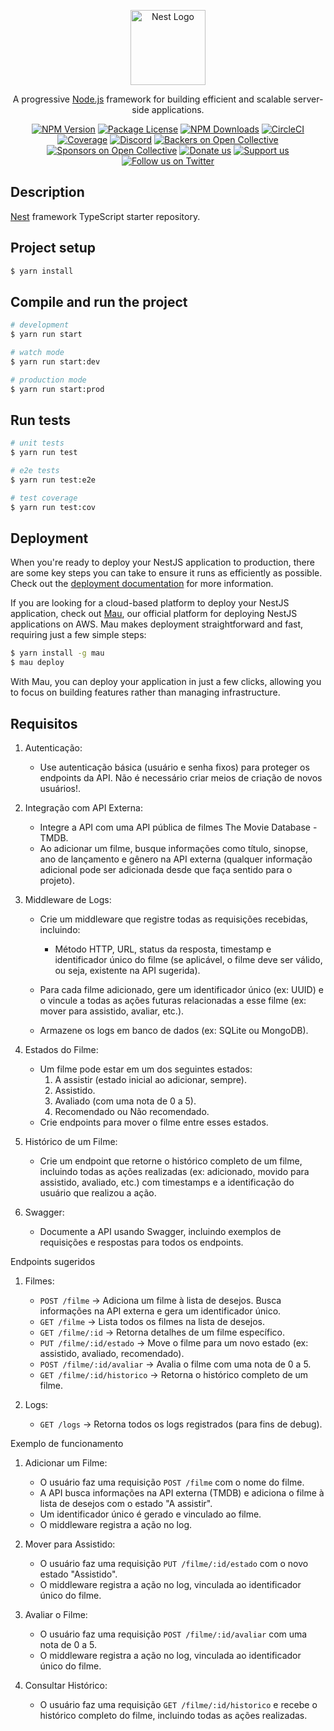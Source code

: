 <p align="center">
  <a href="http://nestjs.com/" target="blank"><img src="https://nestjs.com/img/logo-small.svg" width="120" alt="Nest Logo" /></a>
</p>

[circleci-image]: https://img.shields.io/circleci/build/github/nestjs/nest/master?token=abc123def456
[circleci-url]: https://circleci.com/gh/nestjs/nest

  <p align="center">A progressive <a href="http://nodejs.org" target="_blank">Node.js</a> framework for building efficient and scalable server-side applications.</p>
    <p align="center">
<a href="https://www.npmjs.com/~nestjscore" target="_blank"><img src="https://img.shields.io/npm/v/@nestjs/core.svg" alt="NPM Version" /></a>
<a href="https://www.npmjs.com/~nestjscore" target="_blank"><img src="https://img.shields.io/npm/l/@nestjs/core.svg" alt="Package License" /></a>
<a href="https://www.npmjs.com/~nestjscore" target="_blank"><img src="https://img.shields.io/npm/dm/@nestjs/common.svg" alt="NPM Downloads" /></a>
<a href="https://circleci.com/gh/nestjs/nest" target="_blank"><img src="https://img.shields.io/circleci/build/github/nestjs/nest/master" alt="CircleCI" /></a>
<a href="https://coveralls.io/github/nestjs/nest?branch=master" target="_blank"><img src="https://coveralls.io/repos/github/nestjs/nest/badge.svg?branch=master#9" alt="Coverage" /></a>
<a href="https://discord.gg/G7Qnnhy" target="_blank"><img src="https://img.shields.io/badge/discord-online-brightgreen.svg" alt="Discord"/></a>
<a href="https://opencollective.com/nest#backer" target="_blank"><img src="https://opencollective.com/nest/backers/badge.svg" alt="Backers on Open Collective" /></a>
<a href="https://opencollective.com/nest#sponsor" target="_blank"><img src="https://opencollective.com/nest/sponsors/badge.svg" alt="Sponsors on Open Collective" /></a>
  <a href="https://paypal.me/kamilmysliwiec" target="_blank"><img src="https://img.shields.io/badge/Donate-PayPal-ff3f59.svg" alt="Donate us"/></a>
    <a href="https://opencollective.com/nest#sponsor"  target="_blank"><img src="https://img.shields.io/badge/Support%20us-Open%20Collective-41B883.svg" alt="Support us"></a>
  <a href="https://twitter.com/nestframework" target="_blank"><img src="https://img.shields.io/twitter/follow/nestframework.svg?style=social&label=Follow" alt="Follow us on Twitter"></a>
</p>
  <!--[![Backers on Open Collective](https://opencollective.com/nest/backers/badge.svg)](https://opencollective.com/nest#backer)
  [![Sponsors on Open Collective](https://opencollective.com/nest/sponsors/badge.svg)](https://opencollective.com/nest#sponsor)-->

## Description

[Nest](https://github.com/nestjs/nest) framework TypeScript starter repository.

## Project setup

```bash
$ yarn install
```

## Compile and run the project

```bash
# development
$ yarn run start

# watch mode
$ yarn run start:dev

# production mode
$ yarn run start:prod
```

## Run tests

```bash
# unit tests
$ yarn run test

# e2e tests
$ yarn run test:e2e

# test coverage
$ yarn run test:cov
```

## Deployment

When you're ready to deploy your NestJS application to production, there are some key steps you can take to ensure it runs as efficiently as possible. Check out the [deployment documentation](https://docs.nestjs.com/deployment) for more information.

If you are looking for a cloud-based platform to deploy your NestJS application, check out [Mau](https://mau.nestjs.com), our official platform for deploying NestJS applications on AWS. Mau makes deployment straightforward and fast, requiring just a few simple steps:

```bash
$ yarn install -g mau
$ mau deploy
```

With Mau, you can deploy your application in just a few clicks, allowing you to focus on building features rather than managing infrastructure.

## Requisitos 
1. Autenticação: 
   - Use autenticação básica (usuário e senha fixos) para proteger os endpoints da 
API. Não é necessário criar meios de criação de novos usuários!. 
 
2. Integração com API Externa: 
   - Integre a API com uma API pública de filmes The Movie Database - TMDB. 
   - Ao adicionar um filme, busque informações como título, sinopse, ano de 
lançamento e gênero na API externa (qualquer informação adicional pode ser 
adicionada desde que faça sentido para o projeto). 
 
3. Middleware de Logs: 
   - Crie um middleware que registre todas as requisições recebidas, incluindo: 
 
     - Método HTTP, URL, status da resposta, timestamp e identificador único do filme 
(se aplicável, o filme deve ser válido, ou seja, existente na API sugerida). 
   - Para cada filme adicionado, gere um identificador único (ex: UUID) e o vincule 
a todas as ações futuras relacionadas a esse filme (ex: mover para assistido, 
avaliar, etc.). 
   - Armazene os logs em banco de dados (ex: SQLite ou MongoDB). 
 
4. Estados do Filme: 
   - Um filme pode estar em um dos seguintes estados: 
     1. A assistir (estado inicial ao adicionar, sempre). 
     2. Assistido. 
     3. Avaliado (com uma nota de 0 a 5). 
     4. Recomendado ou Não recomendado. 
   - Crie endpoints para mover o filme entre esses estados. 
 
5. Histórico de um Filme: 
   - Crie um endpoint que retorne o histórico completo de um filme, incluindo todas 
as ações realizadas (ex: adicionado, movido para assistido, avaliado, etc.) com 
timestamps e a identificação do usuário que realizou a ação. 
 
6. Swagger: 
   - Documente a API usando Swagger, incluindo exemplos de requisições e 
respostas para todos os endpoints. 
 
 
 
Endpoints sugeridos 
1. Filmes: 
 
   - `POST /filme` → Adiciona um filme à lista de desejos. Busca informações na API 
externa e gera um identificador único. 
   - `GET /filme` → Lista todos os filmes na lista de desejos. 
   - `GET /filme/:id` → Retorna detalhes de um filme específico. 
   - `PUT /filme/:id/estado` → Move o filme para um novo estado (ex: assistido, 
avaliado, recomendado). 
   - `POST /filme/:id/avaliar` → Avalia o filme com uma nota de 0 a 5. 
   - `GET /filme/:id/historico` → Retorna o histórico completo de um filme. 
 
2. Logs: 
   - `GET /logs` → Retorna todos os logs registrados (para fins de debug). 
 
Exemplo de funcionamento 
1. Adicionar um Filme: 
   - O usuário faz uma requisição `POST /filme` com o nome do filme. 
   - A API busca informações na API externa (TMDB) e adiciona o filme à lista de 
desejos com o estado "A assistir". 
   - Um identificador único é gerado e vinculado ao filme. 
   - O middleware registra a ação no log. 
 
2. Mover para Assistido: 
   - O usuário faz uma requisição `PUT /filme/:id/estado` com o novo estado 
"Assistido". 
   - O middleware registra a ação no log, vinculada ao identificador único do filme. 
 
3. Avaliar o Filme: 
   - O usuário faz uma requisição `POST /filme/:id/avaliar` com uma nota de 0 a 5. 
   - O middleware registra a ação no log, vinculada ao identificador único do filme. 
 
 
4. Consultar Histórico: 
   - O usuário faz uma requisição `GET /filme/:id/historico` e recebe o histórico 
completo do filme, incluindo todas as ações realizadas.